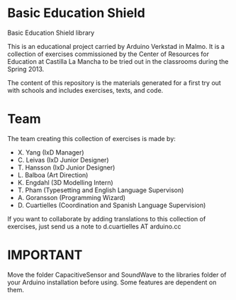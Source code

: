 Basic Education Shield
========

Basic Education Shield library

This is an educational project carried by Arduino Verkstad in Malmo. It is a collection of exercises commissioned by the Center of Resources for Education at Castilla La Mancha to be tried out in the classrooms during the Spring 2013.

The content of this repository is the materials generated for a first try out with schools and includes exercises, texts, and code.

Team
====

The team creating this collection of exercises is made by:

- X. Yang (IxD Manager)
- C. Leivas (IxD Junior Designer)
- T. Hansson (IxD Junior Designer)
- L. Balboa (Art Direction)
- K. Engdahl (3D Modelling Intern)
- T. Pham (Typesetting and English Language Supervison)
- A. Goransson (Programming Wizard)
- D. Cuartielles (Coordination and Spanish Language Supervision)

If you want to collaborate by adding translations to this collection of exercises, just send us a note to d.cuartielles AT arduino.cc

IMPORTANT
=========

Move the folder CapacitiveSensor and SoundWave to the libraries folder of your Arduino installation before using. Some features are dependent on them.
